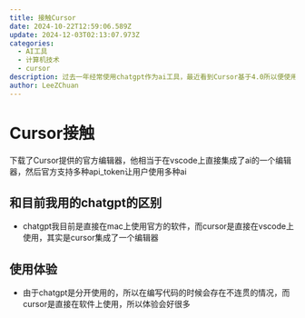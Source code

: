 ```yaml
---
title: 接触Cursor
date: 2024-10-22T12:59:06.589Z
update: 2024-12-03T02:13:07.973Z
categories:
  - AI工具
  - 计算机技术
  - cursor
description: 过去一年经常使用chatgpt作为ai工具，最近看到Cursor基于4.0所以便使用该技术作为日常开发工具
author: LeeZChuan
---
```


# Cursor接触

下载了Cursor提供的官方编辑器，他相当于在vscode上直接集成了ai的一个编辑器，然后官方支持多种api_token让用户使用多种ai

## 和目前我用的chatgpt的区别

- chatgpt我目前是直接在mac上使用官方的软件，而cursor是直接在vscode上使用，其实是cursor集成了一个编辑器

## 使用体验

- 由于chatgpt是分开使用的，所以在编写代码的时候会存在不连贯的情况，而cursor是直接在软件上使用，所以体验会好很多

